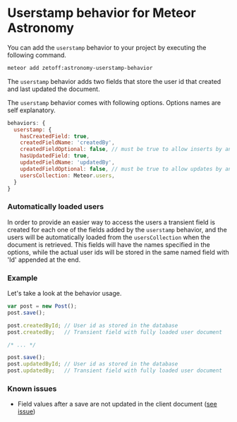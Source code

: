 # Userstamp behavior for Meteor Astronomy

You can add the `userstamp` behavior to your project by executing the following command.

```sh
meteor add zetoff:astronomy-userstamp-behavior
```

The `userstamp` behavior adds two fields that store the user id that created and last updated the document.

The `userstamp` behavior comes with following options. Options names are self explanatory.

```js
behaviors: {
  userstamp: {
    hasCreatedField: true,
    createdFieldName: 'createdBy',
    createdFieldOptional: false, // must be true to allow inserts by anonymous users
    hasUpdatedField: true,
    updatedFieldName: 'updatedBy',
    updatedFieldOptional: false, // must be true to allow updates by anonymous users
    usersCollection: Meteor.users,
  }
}
```

### Automatically loaded users

In order to provide an easier way to access the users a transient field is created for each one of the fields added by the `userstamp` behavior, and the users will be automatically loaded from the `usersCollection` when the document is retrieved. This fields will have the names specified in the options, while the actual user ids will be stored in the same named field with 'Id' appended at the end.

### Example

Let's take a look at the behavior usage.

```js
var post = new Post();
post.save();

post.createdById; // User id as stored in the database
post.createdBy;   // Transient field with fully loaded user document

/* ... */

post.save();
post.updatedById; // User id as stored in the database
post.updatedBy;   // Transient field with fully loaded user document
```

### Known issues

- Field values after a save are not updated in the client document ([see issue](https://github.com/jagi/meteor-astronomy/issues/343))
